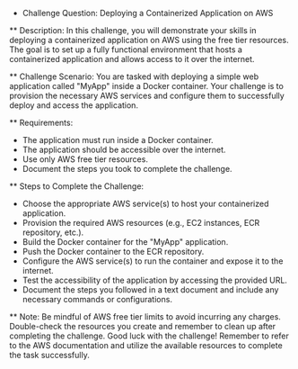 * Challenge Question: Deploying a Containerized Application on AWS

** Description:
In this challenge, you will demonstrate your skills in deploying a containerized application on AWS using the free tier resources. The goal is to set up a fully functional environment that hosts a containerized application and allows access to it over the internet.

** Challenge Scenario:
You are tasked with deploying a simple web application called "MyApp" inside a Docker container. Your challenge is to provision the necessary AWS services and configure them to successfully deploy and access the application.

** Requirements:
- The application must run inside a Docker container.
- The application should be accessible over the internet.
- Use only AWS free tier resources.
- Document the steps you took to complete the challenge.

** Steps to Complete the Challenge:
- Choose the appropriate AWS service(s) to host your containerized application.
- Provision the required AWS resources (e.g., EC2 instances, ECR repository, etc.).
- Build the Docker container for the "MyApp" application.
- Push the Docker container to the ECR repository.
- Configure the AWS service(s) to run the container and expose it to the internet.
- Test the accessibility of the application by accessing the provided URL.
- Document the steps you followed in a text document and include any necessary commands or configurations.

** Note:
Be mindful of AWS free tier limits to avoid incurring any charges. Double-check the resources you create and remember to clean up after completing the challenge.
Good luck with the challenge! Remember to refer to the AWS documentation and utilize the available resources to complete the task successfully.

